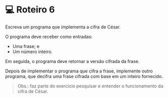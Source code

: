 # 💻 Roteiro 6

Escreva um programa que implementa a cifra de César.

O programa deve receber como entradas: 

- Uma frase; e
- Um número inteiro.

Em seguida, o programa deve retornar a versão cifrada da frase. 

Depois de implementar o programa que cifra a frase, implemente outro programa, que decifra uma frase cifrada com base em um inteiro fornecido.

> Obs.: faz parte do exercício pesquisar e entender o funcionamento da cifra de César.
